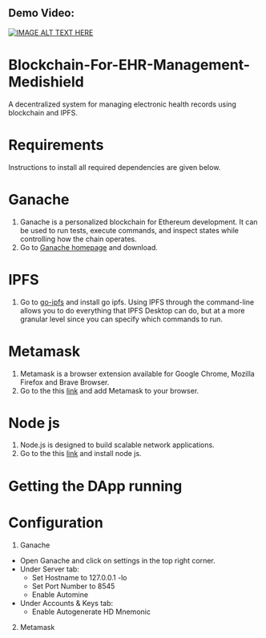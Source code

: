 




## Demo Video:


[![IMAGE ALT TEXT HERE](https://img.youtube.com/vi/UJet5UYUOfY/0.jpg)](https://www.youtube.com/watch?v=UJet5UYUOfY)


# Blockchain-For-EHR-Management-Medishield
A decentralized system for managing electronic health records using blockchain and IPFS.

# Requirements
 Instructions to install all required dependencies are given below.

# Ganache
1. Ganache is a personalized blockchain for Ethereum development. It can be used to run tests, execute commands, and inspect states while controlling how the chain          operates.
2. Go to [Ganache homepage](https://www.trufflesuite.com/ganache) and download.

# IPFS
1. Go to [go-ipfs](https://dist.ipfs.io/#go-ipfs) and install go ipfs.  Using IPFS through the command-line allows you to do everything that IPFS Desktop can do, but at    a more granular level since you can specify which commands to run.

# Metamask
1. Metamask is a browser extension available for Google Chrome, Mozilla Firefox and Brave Browser.
2. Go to the this [link](https://metamask.io/) and add Metamask to your browser.

# Node js
1. Node.js is designed to build scalable network applications.
2. Go to the this [link](https://nodejs.org/en/download/) and install node js.


# Getting the DApp running

# Configuration

1. Ganache

  * Open Ganache and click on settings in the top right corner.
  * Under Server tab:
     * Set Hostname to 127.0.0.1 -lo
     * Set Port Number to 8545
     * Enable Automine
  *  Under Accounts & Keys tab:
     * Enable Autogenerate HD Mnemonic

2. Metamask

   
